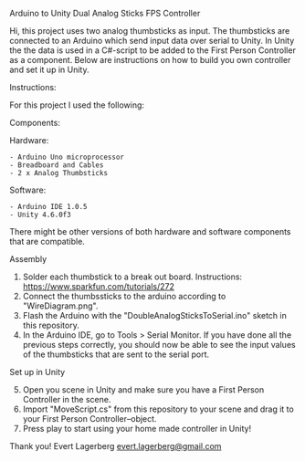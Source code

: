 Arduino to Unity Dual Analog Sticks FPS Controller

Hi, this project uses two analog thumbsticks as input. The thumbsticks are connected to an Arduino
which send input data over serial to Unity. In Unity the the data is used in a C#-script to be added
to the First Person Controller as a component.  Below are instructions on how to build you own 
controller and set it up in Unity.

Instructions:

For this project I used the following:

Components:

  Hardware:
  
    - Arduino Uno microprocessor
    - Breadboard and Cables
    - 2 x Analog Thumbsticks
  
  Software:
  
    - Arduino IDE 1.0.5
    - Unity 4.6.0f3

  There might be other versions of both hardware and software components that are compatible.

Assembly

  1. Solder each thumbstick to a break out board. Instructions: https://www.sparkfun.com/tutorials/272
  2. Connect the thumbssticks to the arduino according to "WireDiagram.png".
  3. Flash the Arduino with the "DoubleAnalogSticksToSerial.ino" sketch in this repository.
  4. In the Arduino IDE, go to Tools > Serial Monitor. If you have done all the previous steps correctly, 
  you should now be able to see the input values of the thumbsticks that are sent to the serial port.
  
Set up in Unity

  5. Open you scene in Unity and make sure you have a First Person Controller in the scene. 
  6. Import "MoveScript.cs" from this repository to your scene and drag it to your First Person Controller–object. 
  7. Press play to start using your home made controller in Unity!

Thank you!
Evert Lagerberg
evert.lagerberg@gmail.com
